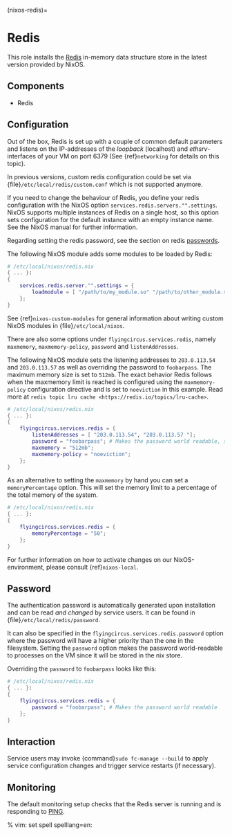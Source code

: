 (nixos-redis)=

# Redis

This role installs the [Redis](https://redis.io) in-memory data structure store
in the latest version provided by NixOS.

## Components

- Redis

## Configuration

Out of the box, Redis is set up with a couple of common default
parameters and listens on the IP-addresses of the *loopback* (localhost) and
*ethsrv*-interfaces of your VM on port 6379 (See {ref}`networking`
for details on this topic).

In previous versions, custom redis configuration could be set
via {file}`/etc/local/redis/custom.conf` which is not supported anymore.

If you need to change the behaviour of Redis, you define your redis
configuration with the NixOS option
`services.redis.servers."".settings`. NixOS supports multiple
instances of Redis on a single host, so this option sets configuration
for the default instance with an empty instance name. See the NixOS
manual for further information.

Regarding setting the redis password, see the section on redis [passwords](#password).

The following NixOS module adds some modules to be loaded by Redis:

```nix
# /etc/local/nixos/redis.nix
{ ... }:
{
    services.redis.server."".settings = {
        loadmodule = [ "/path/to/my_module.so" "/path/to/other_module.so" ];
    };
}
```

See {ref}`nixos-custom-modules` for general information about writing custom NixOS
modules in {file}`/etc/local/nixos`.

There are also some options under `flyingcircus.services.redis`, namely
`maxmemory`, `maxmemory-policy`, `password` and `listenAddresses`.

The following NixOS module sets the listening addresses to `203.0.113.54` and
`203.0.113.57` as well as overriding the password to `foobarpass`. The maximum
memory size is set to `512mb`. The exact behavior Redis follows when the maxmemory
limit is reached is configured using the `maxmemory-policy` configuration directive
and is set to `noeviction` in this example. Read more at `redis topic lru cache <https://redis.io/topics/lru-cache>`.

```nix
# /etc/local/nixos/redis.nix
{ ... }:
{
    flyingcircus.services.redis = {
        listenAddresses = [ "203.0.113.54", "203.0.113.57 "];
        password = "foobarpass"; # Makes the password world readable, see paragraphs below for information
        maxmemory = "512mb";
        maxmemory-policy = "noeviction";
    };
}
```

As an alternative to setting the `maxmemory` by hand you can set a `memoryPercentage`
option. This will set the memory limit to a percentage of the total memory of the
system.

```nix
# /etc/local/nixos/redis.nix
{ ... }:
{
    flyingcircus.services.redis = {
        memoryPercentage = "50";
    };
}
```

For further information on how to activate changes on our NixOS-environment,
please consult {ref}`nixos-local`.

## Password

The authentication password is automatically generated upon installation
and can be read *and changed* by service users. It can be found in
{file}`/etc/local/redis/password`.

It can also be specified in the
`flyingcircus.services.redis.password` option where the password
will have a higher priority than the one in the filesystem. Setting
the `password` option makes the password world-readable to processes
on the VM since it will be stored in the nix store.

Overriding the `password` to `foobarpass` looks like this:

```nix
# /etc/local/nixos/redis.nix
{ ... }:
{
    flyingcircus.services.redis = {
        password = "foobarpass"; # Makes the password world readable
    };
}
```

## Interaction

Service users may invoke {command}`sudo fc-manage --build` to apply
service configuration changes and trigger service restarts (if necessary).

## Monitoring

The default monitoring setup checks that the Redis server is running
and is responding to [PING](https://redis.io/commands/ping).

% vim: set spell spelllang=en:
